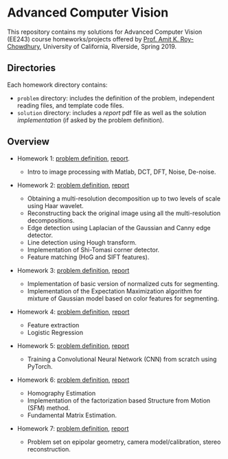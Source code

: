 # Advanced Computer Vision

This repository contains my solutions for Advanced Computer Vision (EE243) course homeworks/projects offered by [Prof. Amit K. Roy-Chowdhury](https://vcg.engr.ucr.edu/amit), University of California, Riverside, Spring 2019.

## Directories

Each homework directory contains:
- ```problem``` directory: includes the definition of the problem, independent reading files, and template code files.
- ```solution``` directory: includes a _report_ pdf file as well as the solution _implementation_ (if asked by the problem definition).

## Overview
- Homework 1: [problem definition](https://github.com/AliJahan/AdvancedComputerVision/blob/master/HW1/problem/Assignment-1.pdf), [report](https://github.com/AliJahan/AdvancedComputerVision/blob/master/HW1/solution/Report.pdf). 
    - Intro to image processing with Matlab, DCT, DFT, Noise, De-noise.

- Homework 2: [problem definition](https://github.com/AliJahan/AdvancedComputerVision/blob/master/HW2/problem/Assignment-2.pdf), [report](https://github.com/AliJahan/AdvancedComputerVision/blob/master/HW2/solution/report.pdf)
    - Obtaining a multi-resolution decomposition up to two levels of scale using Haar wavelet.
    - Reconstructing back the original image using all the multi-resolution decompositions.
    - Edge detection using Laplacian of the Gaussian and Canny edge detector.
    - Line detection using Hough transform.
    - Implementation of Shi-Tomasi corner detector.
    - Feature matching (HoG and SIFT features).

- Homework 3: [problem definition](https://github.com/AliJahan/AdvancedComputerVision/blob/master/HW3/problem/Assignment-3.pdf), [report](https://github.com/AliJahan/AdvancedComputerVision/blob/master/HW3/solution/Report.pdf)
    - Implementation of basic version of normalized cuts for segmenting.
    - Implementation of the Expectation Maximization algorithm for mixture of Gaussian model based on color features for segmenting.
- Homework 4: [problem definition](https://github.com/AliJahan/AdvancedComputerVision/blob/master/HW4/problem/Assignment-4.pdf), [report](https://github.com/AliJahan/AdvancedComputerVision/blob/master/HW4/solution/report.pdf)
    - Feature extraction
    - Logistic Regression 
- Homework 5: [problem definition](https://github.com/AliJahan/AdvancedComputerVision/blob/master/HW5/problem/Assignment-5.pdf), [report](https://github.com/AliJahan/AdvancedComputerVision/blob/master/HW5/solution/report.pdf)
    - Training a Convolutional Neural Network (CNN) from scratch using PyTorch.
- Homework 6: [problem definition](https://github.com/AliJahan/AdvancedComputerVision/blob/master/HW6/problem/Assignment-6.pdf), [report](https://github.com/AliJahan/AdvancedComputerVision/blob/master/HW6/solution/report.pdf)
    - Homography Estimation
    - Implementation of the factorization based Structure from Motion
(SFM) method.
    - Fundamental Matrix Estimation.
- Homework 7: [problem definition](https://github.com/AliJahan/AdvancedComputerVision/blob/master/HW7/problem.pdf), [report](https://github.com/AliJahan/AdvancedComputerVision/blob/master/HW7/solution.pdf)
    - Problem set on epipolar geometry, camera model/calibration, stereo reconstruction. 
